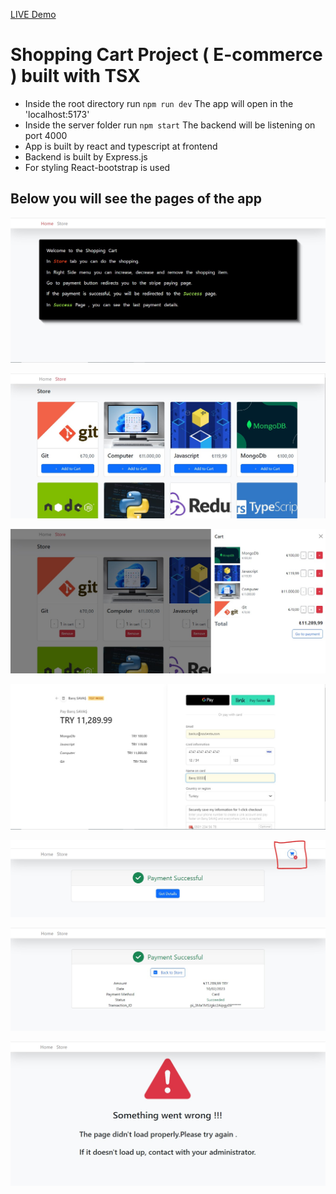 [ LIVE  Demo](https://tsx-shopping-card.netlify.app/)


# Shopping Cart Project ( E-commerce ) built with TSX


- Inside the root directory run `npm run dev` The app will open in the 'localhost:5173'
- Inside the server folder run `npm start` The backend will be listening on port 4000
- App is built by react and typescript at frontend
- Backend is built by Express.js
- For styling React-bootstrap is used


## Below you will see the pages of the app


![alt text](https://github.com/barisdevjs/tsx-shopping-card/blob/main/screenshots/home.jpg)

![alt text](https://github.com/barisdevjs/tsx-shopping-card/blob/main/screenshots/store1.jpg)

![alt text](https://github.com/barisdevjs/tsx-shopping-card/blob/main/screenshots/store2.jpg)

![alt text](https://github.com/barisdevjs/tsx-shopping-card/blob/main/screenshots/pay1.jpg)

![alt text](https://github.com/barisdevjs/tsx-shopping-card/blob/main/screenshots/success1.jpg)

![alt text](https://github.com/barisdevjs/tsx-shopping-card/blob/main/screenshots/success2.jpg)

![alt text](https://github.com/barisdevjs/tsx-shopping-card/blob/main/screenshots/cancel.jpg)

